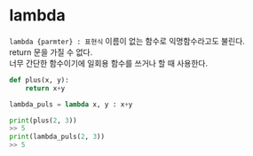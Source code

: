 # lambda
` lambda {parmter} : 표현식 `
이름이 없는 함수로 익명함수라고도 불린다.<br>
return 문을 가질 수 없다.<br>
너무 간단한 함수이기에 일회용 함수를 쓰거나 할 때 사용한다.

```python
def plus(x, y):
    return x+y

lambda_puls = lambda x, y : x+y

print(plus(2, 3))
>> 5
print(lambda_puls(2, 3))
>> 5
```